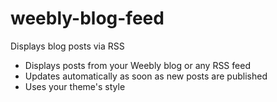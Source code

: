 # weebly-blog-feed
Displays blog posts via RSS

* Displays posts from your Weebly blog or any RSS feed
* Updates automatically as soon as new posts are published
* Uses your theme's style
